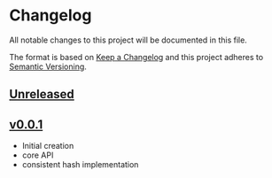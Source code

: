 # Changelog
All notable changes to this project will be documented in this file.

The format is based on [Keep a Changelog](http://keepachangelog.com/en/1.0.0/)
and this project adheres to [Semantic Versioning](http://semver.org/spec/v2.0.0.html).

## [Unreleased]

## [v0.0.1]
- Initial creation
- core API
- consistent hash implementation

[Unreleased]: https://github.com/xmidt-org/medley/compare/v0.0.1..HEAD
[v0.0.1]: https://github.com/xmidt-org/medley/compare/0.0.0...v0.0.1
